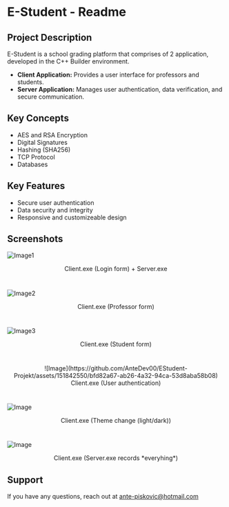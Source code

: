 # E-Student - Readme
## Project Description
E-Student is a school grading platform that comprises of 2 application, developed in the C++ Builder environment.
- **Client Application:** Provides a user interface for professors and students.
- **Server Application:** Manages user authentication, data verification, and secure communication.
## Key Concepts
- AES and RSA Encryption
- Digital Signatures 
- Hashing (SHA256)
- TCP Protocol
- Databases
## Key Features
- Secure user authentication
- Data security and integrity
- Responsive and customizeable design
## Screenshots
![Image1](https://github.com/AnteDev00/EStudent-Projekt/assets/151842550/1c7345b3-a1fc-4fcb-8043-3d16a08f2046)

<div align="center">Client.exe (Login form) + Server.exe</div>

#

![Image2](https://github.com/AnteDev00/EStudent-Projekt/assets/151842550/dc4c0e8b-fe57-4b64-ad86-e295711785df)

<div align="center">Client.exe (Professor form)</div>

#

![Image3](https://github.com/AnteDev00/EStudent-Projekt/assets/151842550/4bbdfb79-c6d4-48f9-817d-6baeb1b0ce52)

<div align="center">Client.exe (Student form)</div>

#

<div align="center">![Image](https://github.com/AnteDev00/EStudent-Projekt/assets/151842550/bfd82a67-ab26-4a32-94ca-53d8aba58b08)</div>

<div align="center">Client.exe (User authentication)</div>

#

![Image](https://github.com/AnteDev00/EStudent-Projekt/assets/151842550/ffaa48aa-ee31-4ddb-b758-27da8080e180)

<div align="center">Client.exe (Theme change (light/dark))</div>

#

![Image](https://github.com/AnteDev00/EStudent-Projekt/assets/151842550/a74dfc76-68ab-468a-9e0d-f753d8b3fc6f)

<div align="center">Client.exe (Server.exe records *everyhing*)</div>

## Support
If you have any questions, reach out at [ante-piskovic@hotmail.com](mailto:ante-piskovic@hotmail.com)
